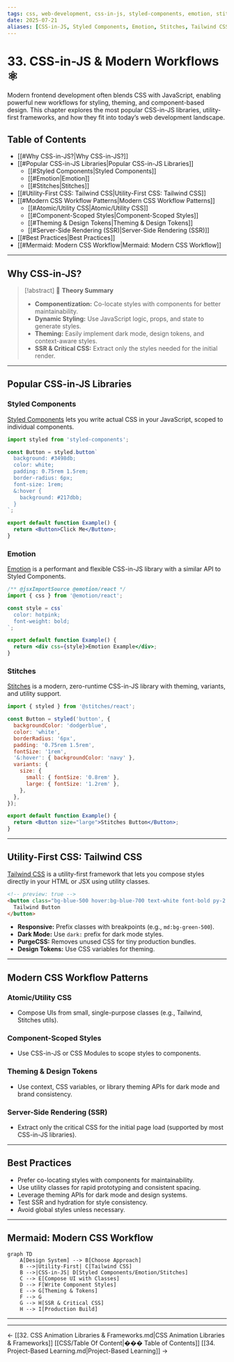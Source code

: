 ```yaml
---
tags: css, web-development, css-in-js, styled-components, emotion, stitches, tailwind, modern-workflows
date: 2025-07-21
aliases: [CSS-in-JS, Styled Components, Emotion, Stitches, Tailwind CSS, Modern CSS Workflows]
---
```

# 33. CSS-in-JS & Modern Workflows ⚛️

Modern frontend development often blends CSS with JavaScript, enabling powerful new workflows for styling, theming, and component-based design. This chapter explores the most popular CSS-in-JS libraries, utility-first frameworks, and how they fit into today’s web development landscape.

## Table of Contents
-   [[#Why CSS-in-JS?|Why CSS-in-JS?]]
-   [[#Popular CSS-in-JS Libraries|Popular CSS-in-JS Libraries]]
    -   [[#Styled Components|Styled Components]]
    -   [[#Emotion|Emotion]]
    -   [[#Stitches|Stitches]]
-   [[#Utility-First CSS: Tailwind CSS|Utility-First CSS: Tailwind CSS]]
-   [[#Modern CSS Workflow Patterns|Modern CSS Workflow Patterns]]
    -   [[#Atomic/Utility CSS|Atomic/Utility CSS]]
    -   [[#Component-Scoped Styles|Component-Scoped Styles]]
    -   [[#Theming & Design Tokens|Theming & Design Tokens]]
    -   [[#Server-Side Rendering (SSR)|Server-Side Rendering (SSR)]]
-   [[#Best Practices|Best Practices]]
-   [[#Mermaid: Modern CSS Workflow|Mermaid: Modern CSS Workflow]]

---

## Why CSS-in-JS?

> [!abstract] 🚀 **Theory Summary**
> - **Componentization:** Co-locate styles with components for better maintainability.
> - **Dynamic Styling:** Use JavaScript logic, props, and state to generate styles.
> - **Theming:** Easily implement dark mode, design tokens, and context-aware styles.
> - **SSR & Critical CSS:** Extract only the styles needed for the initial render.

---

## Popular CSS-in-JS Libraries

### Styled Components

[Styled Components](https://styled-components.com/) lets you write actual CSS in your JavaScript, scoped to individual components.

```jsx
import styled from 'styled-components';

const Button = styled.button`
  background: #3498db;
  color: white;
  padding: 0.75rem 1.5rem;
  border-radius: 6px;
  font-size: 1rem;
  &:hover {
    background: #217dbb;
  }
`;

export default function Example() {
  return <Button>Click Me</Button>;
}
```

### Emotion

[Emotion](https://emotion.sh/) is a performant and flexible CSS-in-JS library with a similar API to Styled Components.

```jsx
/** @jsxImportSource @emotion/react */
import { css } from '@emotion/react';

const style = css`
  color: hotpink;
  font-weight: bold;
`;

export default function Example() {
  return <div css={style}>Emotion Example</div>;
}
```

### Stitches

[Stitches](https://stitches.dev/) is a modern, zero-runtime CSS-in-JS library with theming, variants, and utility support.

```jsx
import { styled } from '@stitches/react';

const Button = styled('button', {
  backgroundColor: 'dodgerblue',
  color: 'white',
  borderRadius: '6px',
  padding: '0.75rem 1.5rem',
  fontSize: '1rem',
  '&:hover': { backgroundColor: 'navy' },
  variants: {
    size: {
      small: { fontSize: '0.8rem' },
      large: { fontSize: '1.2rem' },
    },
  },
});

export default function Example() {
  return <Button size="large">Stitches Button</Button>;
}
```

---

## Utility-First CSS: Tailwind CSS

[Tailwind CSS](https://tailwindcss.com/) is a utility-first framework that lets you compose styles directly in your HTML or JSX using utility classes.

```html
<!-- preview: true -->
<button class="bg-blue-500 hover:bg-blue-700 text-white font-bold py-2 px-4 rounded">
  Tailwind Button
</button>
```

- **Responsive:** Prefix classes with breakpoints (e.g., `md:bg-green-500`).
- **Dark Mode:** Use `dark:` prefix for dark mode styles.
- **PurgeCSS:** Removes unused CSS for tiny production bundles.
- **Design Tokens:** Use CSS variables for theming.

---

## Modern CSS Workflow Patterns

### Atomic/Utility CSS
- Compose UIs from small, single-purpose classes (e.g., Tailwind, Stitches utils).

### Component-Scoped Styles
- Use CSS-in-JS or CSS Modules to scope styles to components.

### Theming & Design Tokens
- Use context, CSS variables, or library theming APIs for dark mode and brand consistency.

### Server-Side Rendering (SSR)
- Extract only the critical CSS for the initial page load (supported by most CSS-in-JS libraries).

---

## Best Practices

- Prefer co-locating styles with components for maintainability.
- Use utility classes for rapid prototyping and consistent spacing.
- Leverage theming APIs for dark mode and design systems.
- Test SSR and hydration for style consistency.
- Avoid global styles unless necessary.

---

## Mermaid: Modern CSS Workflow

```mermaid
graph TD
    A[Design System] --> B[Choose Approach]
    B -->|Utility-First| C[Tailwind CSS]
    B -->|CSS-in-JS| D[Styled Components/Emotion/Stitches]
    C --> E[Compose UI with Classes]
    D --> F[Write Component Styles]
    E --> G[Theming & Tokens]
    F --> G
    G --> H[SSR & Critical CSS]
    H --> I[Production Build]
``` 


---



---
← [[32. CSS Animation Libraries & Frameworks.md|CSS Animation Libraries & Frameworks]] [[CSS/Table Of Content|��� Table of Contents]] [[34. Project-Based Learning.md|Project-Based Learning]] →
